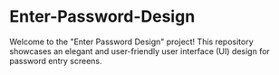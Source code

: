 # Enter-Password-Design

Welcome to the "Enter Password Design" project! This repository showcases an elegant and user-friendly user interface (UI) design for password entry screens.
